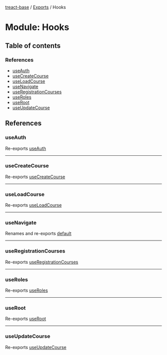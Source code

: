 [treact-base](../README.md) / [Exports](../modules.md) / Hooks

# Module: Hooks

## Table of contents

### References

- [useAuth](Hooks.md#useauth)
- [useCreateCourse](Hooks.md#usecreatecourse)
- [useLoadCourse](Hooks.md#useloadcourse)
- [useNavigate](Hooks.md#usenavigate)
- [useRegistrationCourses](Hooks.md#useregistrationcourses)
- [useRoles](Hooks.md#useroles)
- [useRoot](Hooks.md#useroot)
- [useUpdateCourse](Hooks.md#useupdatecourse)

## References

### useAuth

Re-exports [useAuth](Hooks_injectStore_auth.md#useauth)

___

### useCreateCourse

Re-exports [useCreateCourse](Hooks_injectStore_course.md#usecreatecourse)

___

### useLoadCourse

Re-exports [useLoadCourse](Hooks_injectStore_course.md#useloadcourse)

___

### useNavigate

Renames and re-exports [default](Hooks_useNavigate.md#default)

___

### useRegistrationCourses

Re-exports [useRegistrationCourses](Hooks_injectStore_course.md#useregistrationcourses)

___

### useRoles

Re-exports [useRoles](Hooks_injectStore_auth.md#useroles)

___

### useRoot

Re-exports [useRoot](Hooks_injectStore_root.md#useroot)

___

### useUpdateCourse

Re-exports [useUpdateCourse](Hooks_injectStore_course.md#useupdatecourse)
